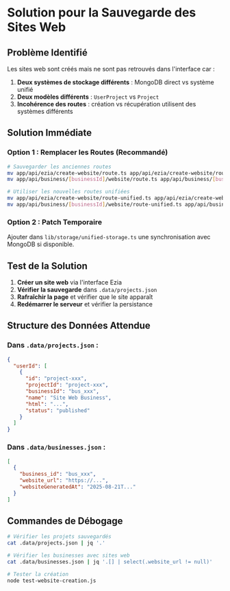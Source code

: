 # Solution pour la Sauvegarde des Sites Web

## Problème Identifié

Les sites web sont créés mais ne sont pas retrouvés dans l'interface car :
1. **Deux systèmes de stockage différents** : MongoDB direct vs système unifié
2. **Deux modèles différents** : `UserProject` vs `Project`
3. **Incohérence des routes** : création vs récupération utilisent des systèmes différents

## Solution Immédiate

### Option 1 : Remplacer les Routes (Recommandé)

```bash
# Sauvegarder les anciennes routes
mv app/api/ezia/create-website/route.ts app/api/ezia/create-website/route.old.ts
mv app/api/business/[businessId]/website/route.ts app/api/business/[businessId]/website/route.old.ts

# Utiliser les nouvelles routes unifiées
mv app/api/ezia/create-website/route-unified.ts app/api/ezia/create-website/route.ts
mv app/api/business/[businessId]/website/route-unified.ts app/api/business/[businessId]/website/route.ts
```

### Option 2 : Patch Temporaire

Ajouter dans `lib/storage/unified-storage.ts` une synchronisation avec MongoDB si disponible.

## Test de la Solution

1. **Créer un site web** via l'interface Ezia
2. **Vérifier la sauvegarde** dans `.data/projects.json`
3. **Rafraîchir la page** et vérifier que le site apparaît
4. **Redémarrer le serveur** et vérifier la persistance

## Structure des Données Attendue

### Dans `.data/projects.json` :
```json
{
  "userId": [
    {
      "id": "project-xxx",
      "projectId": "project-xxx",
      "businessId": "bus_xxx",
      "name": "Site Web Business",
      "html": "...",
      "status": "published"
    }
  ]
}
```

### Dans `.data/businesses.json` :
```json
[
  {
    "business_id": "bus_xxx",
    "website_url": "https://...",
    "websiteGeneratedAt": "2025-08-21T..."
  }
]
```

## Commandes de Débogage

```bash
# Vérifier les projets sauvegardés
cat .data/projects.json | jq '.'

# Vérifier les businesses avec sites web
cat .data/businesses.json | jq '.[] | select(.website_url != null)'

# Tester la création
node test-website-creation.js
```